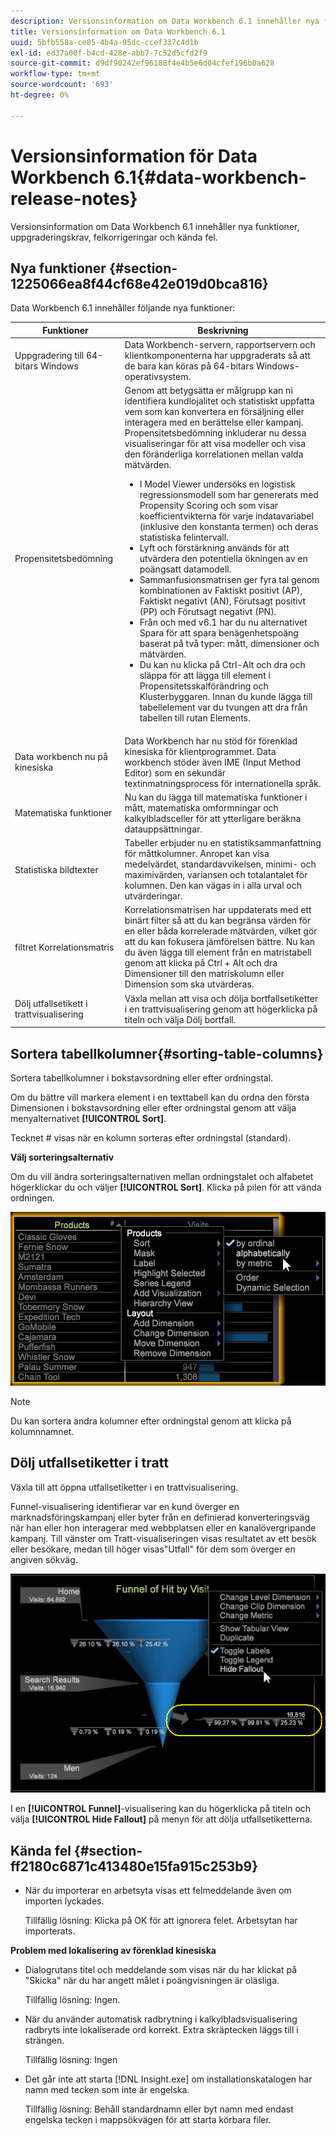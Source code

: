 ```yaml
---
description: Versionsinformation om Data Workbench 6.1 innehåller nya funktioner, uppgraderingskrav, felkorrigeringar och kända fel.
title: Versionsinformation om Data Workbench 6.1
uuid: 5bfb558a-ce85-4b4a-95dc-ccef337c4d1b
exl-id: ed37a00f-b4cd-428e-abb7-7c52d5cfd2f9
source-git-commit: d9df90242ef96188f4e4b5e6d04cfef196b0a628
workflow-type: tm+mt
source-wordcount: '693'
ht-degree: 0%

---
```


# Versionsinformation för Data Workbench 6.1{#data-workbench-release-notes}

Versionsinformation om Data Workbench 6.1 innehåller nya funktioner, uppgraderingskrav, felkorrigeringar och kända fel.

## Nya funktioner {#section-1225066ea8f44cf68e42e019d0bca816}

Data Workbench 6.1 innehåller följande nya funktioner:

| Funktioner | Beskrivning |
|--- |--- |
| Uppgradering till 64-bitars Windows | Data Workbench-servern, rapportservern och klientkomponenterna har uppgraderats så att de bara kan köras på 64-bitars Windows-operativsystem. |
| Propensitetsbedömning | Genom att betygsätta er målgrupp kan ni identifiera kundlojalitet och statistiskt uppfatta vem som kan konvertera en försäljning eller interagera med en berättelse eller kampanj. Propensitetsbedömning inkluderar nu dessa visualiseringar för att visa modeller och visa den föränderliga korrelationen mellan valda mätvärden.<ul><li>I Model Viewer undersöks en logistisk regressionsmodell som har genererats med Propensity Scoring och som visar koefficientvikterna för varje indatavariabel (inklusive den konstanta termen) och deras statistiska felintervall. </li><li>Lyft och förstärkning används för att utvärdera den potentiella ökningen av en poängsatt datamodell.</li><li>Sammanfusionsmatrisen ger fyra tal genom kombinationen av Faktiskt positivt (AP), Faktiskt negativt (AN), Förutsagt positivt (PP) och Förutsagt negativt (PN).</li> <li>Från och med v6.1 har du nu alternativet Spara för att spara benägenhetspoäng baserat på två typer: mått, dimensioner och mätvärden.</li><li>Du kan nu klicka på Ctrl-Alt och dra och släppa för att lägga till element i Propensitetsskalförändring och Klusterbyggaren. Innan du kunde lägga till tabellelement var du tvungen att dra från tabellen till rutan Elements.</li></ul> |
| Data workbench nu på kinesiska | Data Workbench har nu stöd för förenklad kinesiska för klientprogrammet. Data workbench stöder även IME (Input Method Editor) som en sekundär textinmatningsprocess för internationella språk. |
| Matematiska funktioner | Nu kan du lägga till matematiska funktioner i mått, matematiska omformningar och kalkylbladsceller för att ytterligare beräkna datauppsättningar. |
| Statistiska bildtexter | Tabeller erbjuder nu en statistiksammanfattning för måttkolumner. Anropet kan visa medelvärdet, standardavvikelsen, minimi- och maximivärden, variansen och totalantalet för kolumnen. Den kan vägas in i alla urval och utvärderingar. |
| filtret Korrelationsmatris | Korrelationsmatrisen har uppdaterats med ett binärt filter så att du kan begränsa värden för en eller båda korrelerade mätvärden, vilket gör att du kan fokusera jämförelsen bättre. Nu kan du även lägga till element från en matristabell genom att klicka på Ctrl + Alt och dra Dimensioner till den matriskolumn eller Dimension som ska utvärderas. |
| Dölj utfallsetikett i trattvisualisering | Växla mellan att visa och dölja bortfallsetiketter i en trattvisualisering genom att högerklicka på titeln och välja Dölj bortfall. |

## Sortera tabellkolumner{#sorting-table-columns}

Sortera tabellkolumner i bokstavsordning eller efter ordningstal.

Om du bättre vill markera element i en texttabell kan du ordna den första Dimensionen i bokstavsordning eller efter ordningstal genom att välja menyalternativet **[!UICONTROL Sort]**.

Tecknet # visas när en kolumn sorteras efter ordningstal (standard).

**Välj sorteringsalternativ**

Om du vill ändra sorteringsalternativen mellan ordningstalet och alfabetet högerklickar du och väljer **[!UICONTROL Sort]**. Klicka på pilen för att vända ordningen.

![](assets/sort_table_alpha.png)

>[!NOTE]
>
>Du kan sortera andra kolumner efter ordningstal genom att klicka på kolumnnamnet.

## Dölj utfallsetiketter i tratt

Växla till att öppna utfallsetiketter i en trattvisualisering.

Funnel-visualisering identifierar var en kund överger en marknadsföringskampanj eller byter från en definierad konverteringsväg när han eller hon interagerar med webbplatsen eller en kanalövergripande kampanj. Till vänster om Tratt-visualiseringen visas resultatet av ett besök eller besökare, medan till höger visas&quot;Utfall&quot; för dem som överger en angiven sökväg.

![](assets/c_funnel_hide_fallout.png)

I en **[!UICONTROL Funnel]**-visualisering kan du högerklicka på titeln och välja **[!UICONTROL Hide Fallout]** på menyn för att dölja utfallsetiketterna.

## Kända fel {#section-ff2180c6871c413480e15fa915c253b9}

* När du importerar en arbetsyta visas ett felmeddelande även om importen lyckades.

   Tillfällig lösning: Klicka på OK för att ignorera felet. Arbetsytan har importerats.

**Problem med lokalisering av förenklad kinesiska**

* Dialogrutans titel och meddelande som visas när du har klickat på &quot;Skicka&quot; när du har angett målet i poängvisningen är oläsliga.

   Tillfällig lösning: Ingen.
* När du använder automatisk radbrytning i kalkylbladsvisualisering radbryts inte lokaliserade ord korrekt. Extra skräptecken läggs till i strängen.

   Tillfällig lösning: Ingen
* Det går inte att starta [!DNL Insight.exe] om installationskatalogen har namn med tecken som inte är engelska.

   Tillfällig lösning: Behåll standardnamn eller byt namn med endast engelska tecken i mappsökvägen för att starta körbara filer.

